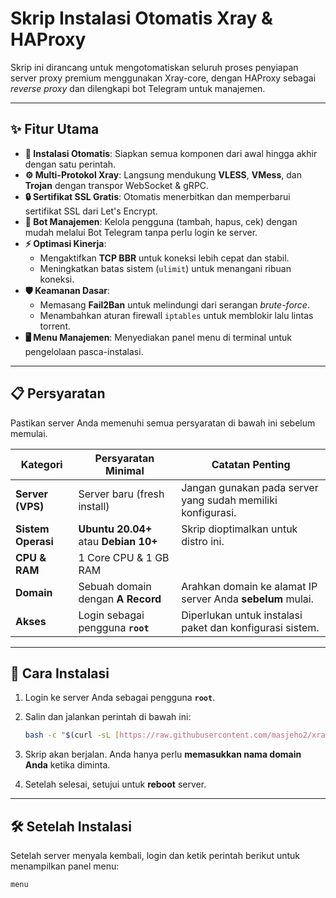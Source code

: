 # Skrip Instalasi Otomatis Xray & HAProxy

Skrip ini dirancang untuk mengotomatiskan seluruh proses penyiapan server proxy premium menggunakan Xray-core, dengan HAProxy sebagai *reverse proxy* dan dilengkapi bot Telegram untuk manajemen.

---

## ✨ Fitur Utama

-   **🚀 Instalasi Otomatis**: Siapkan semua komponen dari awal hingga akhir dengan satu perintah.
-   **⚙️ Multi-Protokol Xray**: Langsung mendukung **VLESS**, **VMess**, dan **Trojan** dengan transpor WebSocket & gRPC.
-   **🔒 Sertifikat SSL Gratis**: Otomatis menerbitkan dan memperbarui sertifikat SSL dari Let's Encrypt.
-   **🤖 Bot Manajemen**: Kelola pengguna (tambah, hapus, cek) dengan mudah melalui Bot Telegram tanpa perlu login ke server.
-   **⚡ Optimasi Kinerja**:
    -   Mengaktifkan **TCP BBR** untuk koneksi lebih cepat dan stabil.
    -   Meningkatkan batas sistem (`ulimit`) untuk menangani ribuan koneksi.
-   **🛡️ Keamanan Dasar**:
    -   Memasang **Fail2Ban** untuk melindungi dari serangan *brute-force*.
    -   Menambahkan aturan firewall `iptables` untuk memblokir lalu lintas torrent.
-   **🖥️ Menu Manajemen**: Menyediakan panel menu di terminal untuk pengelolaan pasca-instalasi.

---

## 📋 Persyaratan

Pastikan server Anda memenuhi semua persyaratan di bawah ini sebelum memulai.

| Kategori          | Persyaratan Minimal                                        | Catatan Penting                                             |
| ----------------- | ---------------------------------------------------------- | ----------------------------------------------------------- |
| **Server (VPS)** | Server baru (fresh install)                                | Jangan gunakan pada server yang sudah memiliki konfigurasi. |
| **Sistem Operasi**| **Ubuntu 20.04+** atau **Debian 10+** | Skrip dioptimalkan untuk distro ini.                        |
| **CPU & RAM** | 1 Core CPU & 1 GB RAM                                      |                                                             |
| **Domain** | Sebuah domain dengan **A Record** | Arahkan domain ke alamat IP server Anda **sebelum** mulai.  |
| **Akses** | Login sebagai pengguna **`root`** | Diperlukan untuk instalasi paket dan konfigurasi sistem.    |

---

## 🚀 Cara Instalasi

1.  Login ke server Anda sebagai pengguna **`root`**.

2.  Salin dan jalankan perintah di bawah ini:

    ```bash
    bash -c "$(curl -sL [https://raw.githubusercontent.com/masjeho2/xray-bot/refs/heads/v1/install](https://raw.githubusercontent.com/masjeho2/xray-bot/refs/heads/v1/install))"
    ```

3.  Skrip akan berjalan. Anda hanya perlu **memasukkan nama domain Anda** ketika diminta.

4.  Setelah selesai, setujui untuk **reboot** server.

---

## 🛠️ Setelah Instalasi

Setelah server menyala kembali, login dan ketik perintah berikut untuk menampilkan panel menu:

```bash
menu
